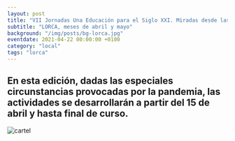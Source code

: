 ```yaml
---
layout: post
title: "VII Jornadas Una Educación para el Siglo XXI. Miradas desde las Ciencias y las Artes"
subtitle: "LORCA, meses de abril y mayo"
background: "/img/posts/bg-lorca.jpg"
eventdate: 2021-04-22 00:00:00 +0100
category: "local"
tags: "lorca"
---
```

## En esta edición, dadas las especiales circunstancias provocadas por la pandemia, las actividades se desarrollarán a partir del 15 de abril y hasta final de curso.  
![cartel](/img/posts/1campañapub.png)  
